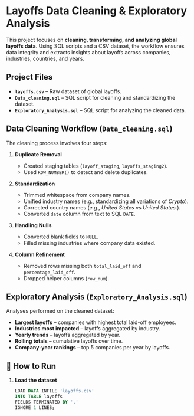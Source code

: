 # Layoffs Data Cleaning & Exploratory Analysis

This project focuses on **cleaning, transforming, and analyzing global layoffs data**. Using SQL scripts and a CSV dataset, the workflow ensures data integrity and extracts insights about layoffs across companies, industries, countries, and years.  


## Project Files

- **`layoffs.csv`** – Raw dataset of global layoffs.  
- **`Data_cleaning.sql`** – SQL script for cleaning and standardizing the dataset.  
- **`Exploratory_Analysis.sql`** – SQL script for analyzing the cleaned data.  


## Data Cleaning Workflow (`Data_cleaning.sql`)

The cleaning process involves four steps:

1. **Duplicate Removal**
   - Created staging tables (`layoff_staging`, `layoffs_staging2`).
   - Used `ROW_NUMBER()` to detect and delete duplicates.

2. **Standardization**
   - Trimmed whitespace from company names.
   - Unified industry names (e.g., standardizing all variations of *Crypto*).
   - Corrected country names (e.g., *United States* vs *United States.*).
   - Converted `date` column from text to SQL `DATE`.

3. **Handling Nulls**
   - Converted blank fields to `NULL`.
   - Filled missing industries where company data existed.

4. **Column Refinement**
   - Removed rows missing both `total_laid_off` and `percentage_laid_off`.
   - Dropped helper columns (`row_num`).


## Exploratory Analysis (`Exploratory_Analysis.sql`)

Analyses performed on the cleaned dataset:

- **Largest layoffs** – companies with highest total laid-off employees.  
- **Industries most impacted** – layoffs aggregated by industry.  
- **Yearly trends** – layoffs aggregated by year.  
- **Rolling totals** – cumulative layoffs over time.  
- **Company-year rankings** – top 5 companies per year by layoffs.  


## 🚀 How to Run

1. **Load the dataset**
   ```sql
   LOAD DATA INFILE 'layoffs.csv'
   INTO TABLE layoffs
   FIELDS TERMINATED BY ','
   IGNORE 1 LINES;
